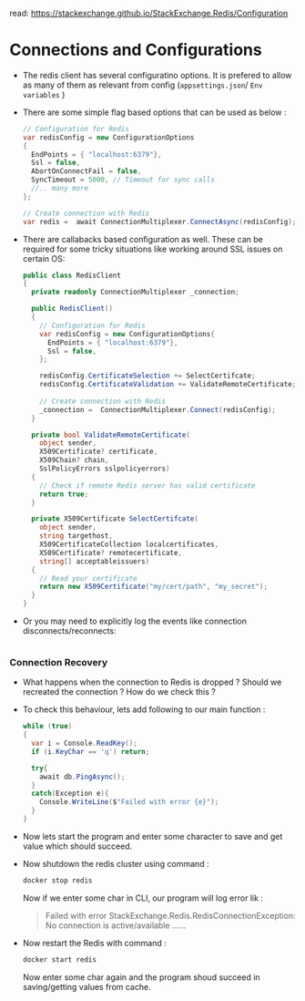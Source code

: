 read: https://stackexchange.github.io/StackExchange.Redis/Configuration

# Connections and Configurations

- The redis client has several configuratino options. It is prefered to allow as many of them as relevant from config (`appsettings.json`/ `Env variables` )

- There are some simple flag based options that can be used as below : 

  ```csharp
  // Configuration for Redis
  var redisConfig = new ConfigurationOptions
  {
    EndPoints = { "localhost:6379"},
    Ssl = false,
    AbortOnConnectFail = false,
    SyncTimeout = 5000, // Timeout for sync calls
    //.. many more
  };
  
  // Create connection with Redis
  var redis =  await ConnectionMultiplexer.ConnectAsync(redisConfig);
  ```

- There are callabacks based configuration as well. These can be required for some tricky situations like working around SSL issues on certain OS: 

  ```csharp
  public class RedisClient
  {
    private readonly ConnectionMultiplexer _connection;
  
    public RedisClient()
    {
      // Configuration for Redis
      var redisConfig = new ConfigurationOptions{
        EndPoints = { "localhost:6379"},
        Ssl = false,
      };
  
      redisConfig.CertificateSelection += SelectCertifcate;
      redisConfig.CertificateValidation += ValidateRemoteCertificate;
      
      // Create connection with Redis
      _connection =  ConnectionMultiplexer.Connect(redisConfig);
    }
  
    private bool ValidateRemoteCertificate(
      object sender, 
      X509Certificate? certificate, 
      X509Chain? chain, 
      SslPolicyErrors sslpolicyerrors)
    {
      // Check if remote Redis server has valid certificate
      return true;
    }
  
    private X509Certificate SelectCertifcate(
      object sender, 
      string targethost, 
      X509CertificateCollection localcertificates, 
      X509Certificate? remotecertificate, 
      string[] acceptableissuers)
    {
      // Read your certificate
      return new X509Certificate("my/cert/path", "my_secret");
    }
  }
  ```

  

- Or you may need to explicitly log the events like connection disconnects/reconnects: 

  ```
  ```

  



### Connection Recovery

- What happens when the connection to Redis is dropped ? Should we recreated the connection ? How do we check this ? 

- To check this behaviour, lets add following to our main function : 

  ```csharp
  while (true)
  {
    var i = Console.ReadKey();
    if (i.KeyChar == 'q') return;
  
    try{
      await db.PingAsync();
    }
    catch(Exception e){
      Console.WriteLine($"Failed with error {e}");
    }
  }
  ```

- Now lets start the program and enter some character to save and get value which should succeed.

- Now shutdown the redis cluster using command : 

  ```bash
  docker stop redis
  ```

  Now if we enter some char in CLI, our program will log error lik : 

  > Failed with error StackExchange.Redis.RedisConnectionException: No connection is active/available ......

- Now restart the Redis with command : 

  ```bash
  docker start redis
  ```

  Now enter some char again and the program shoud succeed in saving/getting values from cache.

